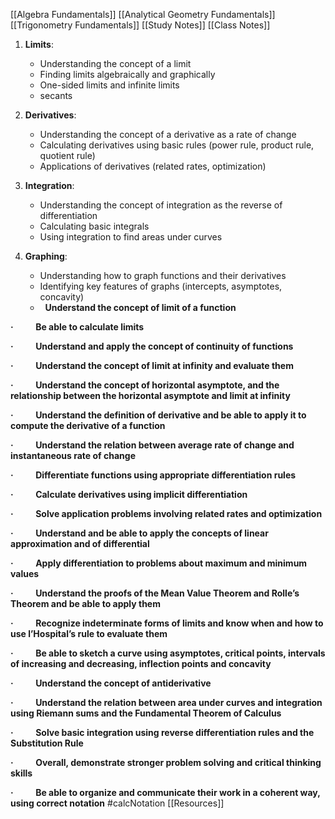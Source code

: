 [[Algebra Fundamentals]] [[Analytical Geometry Fundamentals]] [[Trigonometry Fundamentals]]  [[Study Notes]] [[Class Notes]] 
1. **Limits**:
    
    - Understanding the concept of a limit
    - Finding limits algebraically and graphically
    - One-sided limits and infinite limits
    - secants
1. **Derivatives**:
    
    - Understanding the concept of a derivative as a rate of change
    - Calculating derivatives using basic rules (power rule, product rule, quotient rule)
    - Applications of derivatives (related rates, optimization)
3. **Integration**:
    
    - Understanding the concept of integration as the reverse of differentiation
    - Calculating basic integrals
    - Using integration to find areas under curves
4. **Graphing**:
    
    - Understanding how to graph functions and their derivatives
    - Identifying key features of graphs (intercepts, asymptotes, concavity)
    -   **Understand the concept of limit of a function**

**·**         **Be able to calculate limits**

**·**         **Understand and apply the concept of continuity of functions**

**·**         **Understand the concept of limit at infinity and evaluate them**

**·**         **Understand the concept of horizontal asymptote, and the relationship between the horizontal asymptote and limit at infinity**

**·**         **Understand the definition of derivative and be able to apply it to compute the derivative of a function**

**·**         **Understand the relation between average rate of change and instantaneous rate of change**

**·**         **Differentiate functions using appropriate differentiation rules**

**·**         **Calculate derivatives using implicit differentiation**

**·**         **Solve application problems involving related rates and optimization**

**·**         **Understand and be able to apply the concepts of linear approximation and of differential**

**·**         **Apply differentiation to problems about maximum and minimum values**

**·**         **Understand the proofs of the Mean Value Theorem and Rolle’s Theorem and be able to apply them**

**·**         **Recognize indeterminate forms of limits and know when and how to use l’Hospital’s rule to evaluate them**

**·**         **Be able to sketch a curve using asymptotes, critical points, intervals of increasing and decreasing, inflection points and concavity**

**·**         **Understand the concept of antiderivative**

**·**         **Understand the relation between area under curves and integration using Riemann sums and the Fundamental Theorem of Calculus**

**·**         **Solve basic integration using reverse differentiation rules and the Substitution Rule**

**·**         **Overall, demonstrate stronger problem solving and critical thinking skills**

**·**         **Be able to organize and communicate their work in a coherent way, using correct notation** #calcNotation [[Resources]]